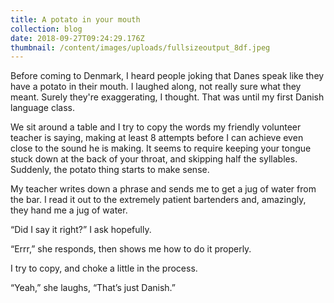 ```yaml
---
title: A potato in your mouth
collection: blog
date: 2018-09-27T09:24:29.176Z
thumbnail: /content/images/uploads/fullsizeoutput_8df.jpeg
---
```

Before coming to Denmark, I heard people joking that Danes speak like they have a potato in their mouth. I laughed along, not really sure what they meant. Surely they're exaggerating, I thought. That was until my first Danish language class.

We sit around a table and I try to copy the words my friendly volunteer teacher is saying, making at least 8 attempts before I can achieve even close to the sound he is making. It seems to require keeping your tongue stuck down at the back of your throat, and skipping half the syllables. Suddenly, the potato thing starts to make sense.

My teacher writes down a phrase and sends me to get a jug of water from the bar. I read it out to the extremely patient bartenders and, amazingly, they hand me a jug of water.

“Did I say it right?” I ask hopefully.

“Errr,” she responds, then shows me how to do it properly.

I try to copy, and choke a little in the process.

“Yeah,” she laughs, “That’s just Danish.”
